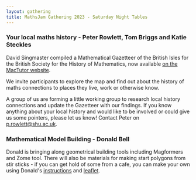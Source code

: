 ```yaml
---
layout: gathering
title: MathsJam Gathering 2023 - Saturday Night Tables
---
```


### Your local maths history - Peter Rowlett, Tom Briggs and Katie Steckles

David Singmaster compiled a Mathematical Gazetteer of the British Isles for the British Society for the History of Mathematics, now available [on the MacTutor website](https://mathshistory.st-andrews.ac.uk/Gaz/).

We invite participants to explore the map and find out about the history of maths connections to places they live, work or otherwise know.

A group of us are forming a little working group to research local history connections and update the Gazetteer with our findings. If you know anything about your local history and would like to be involved or could give us some pointers, please let us know! Contact Peter on [p.rowlett@shu.ac.uk](mailto:p.rowlett@shu.ac.uk).

### Mathematical Model Building - Donald Bell

Donald is bringing along geometrical building tools including Magformers and Zome tool. There will also be materials for making start polygons from stir sticks - if you can get hold of some from a cafe, you can make your own using Donald's [instructions](Donald_Bell-Stars_Instructions.docx) and [leaflet](Donald_Bell-Stars_Leaflet.docx).

